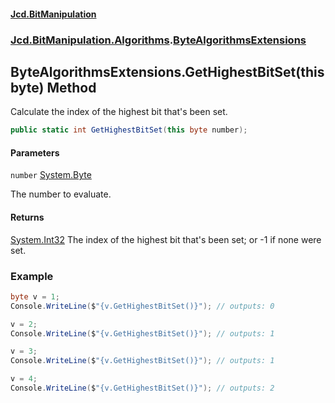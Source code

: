 #### [Jcd.BitManipulation](index.md 'index')

### [Jcd.BitManipulation.Algorithms](Jcd.BitManipulation.Algorithms 'Jcd.BitManipulation.Algorithms').[ByteAlgorithmsExtensions](Jcd.BitManipulation.Algorithms.ByteAlgorithmsExtensions 'Jcd.BitManipulation.Algorithms.ByteAlgorithmsExtensions')

## ByteAlgorithmsExtensions.GetHighestBitSet(this byte) Method

Calculate the index of the highest bit that's been set.

```csharp
public static int GetHighestBitSet(this byte number);
```

#### Parameters

<a name='Jcd.BitManipulation.Algorithms.ByteAlgorithmsExtensions.GetHighestBitSet(thisbyte).number'></a>

`number` [System.Byte](https://docs.microsoft.com/en-us/dotnet/api/System.Byte 'System.Byte')

The number to evaluate.

#### Returns

[System.Int32](https://docs.microsoft.com/en-us/dotnet/api/System.Int32 'System.Int32')
The index of the highest bit that's been set; or -1 if none were set.

### Example

```csharp
byte v = 1;
Console.WriteLine($"{v.GetHighestBitSet()}"); // outputs: 0

v = 2;
Console.WriteLine($"{v.GetHighestBitSet()}"); // outputs: 1

v = 3;
Console.WriteLine($"{v.GetHighestBitSet()}"); // outputs: 1

v = 4;
Console.WriteLine($"{v.GetHighestBitSet()}"); // outputs: 2
```